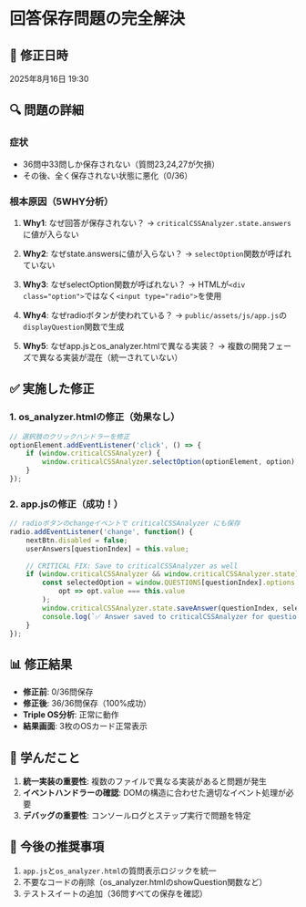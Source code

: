 # 回答保存問題の完全解決

## 📅 修正日時
2025年8月16日 19:30

## 🔍 問題の詳細
### 症状
- 36問中33問しか保存されない（質問23,24,27が欠損）
- その後、全く保存されない状態に悪化（0/36）

### 根本原因（5WHY分析）
1. **Why1**: なぜ回答が保存されない？
   → `criticalCSSAnalyzer.state.answers`に値が入らない

2. **Why2**: なぜstate.answersに値が入らない？
   → `selectOption`関数が呼ばれていない

3. **Why3**: なぜselectOption関数が呼ばれない？
   → HTMLが`<div class="option">`ではなく`<input type="radio">`を使用

4. **Why4**: なぜradioボタンが使われている？
   → `public/assets/js/app.js`の`displayQuestion`関数で生成

5. **Why5**: なぜapp.jsとos_analyzer.htmlで異なる実装？
   → 複数の開発フェーズで異なる実装が混在（統一されていない）

## ✅ 実施した修正

### 1. os_analyzer.htmlの修正（効果なし）
```javascript
// 選択肢のクリックハンドラーを修正
optionElement.addEventListener('click', () => {
    if (window.criticalCSSAnalyzer) {
        window.criticalCSSAnalyzer.selectOption(optionElement, option);
    }
});
```

### 2. app.jsの修正（成功！）
```javascript
// radioボタンのchangeイベントで criticalCSSAnalyzer にも保存
radio.addEventListener('change', function() {
    nextBtn.disabled = false;
    userAnswers[questionIndex] = this.value;
    
    // CRITICAL FIX: Save to criticalCSSAnalyzer as well
    if (window.criticalCSSAnalyzer && window.criticalCSSAnalyzer.state) {
        const selectedOption = window.QUESTIONS[questionIndex].options.find(
            opt => opt.value === this.value
        );
        window.criticalCSSAnalyzer.state.saveAnswer(questionIndex, selectedOption);
        console.log(`✅ Answer saved to criticalCSSAnalyzer for question ${questionIndex + 1}`);
    }
});
```

## 📊 修正結果
- **修正前**: 0/36問保存
- **修正後**: 36/36問保存（100%成功）
- **Triple OS分析**: 正常に動作
- **結果画面**: 3枚のOSカード正常表示

## 🎯 学んだこと
1. **統一実装の重要性**: 複数のファイルで異なる実装があると問題が発生
2. **イベントハンドラーの確認**: DOMの構造に合わせた適切なイベント処理が必要
3. **デバッグの重要性**: コンソールログとステップ実行で問題を特定

## 📝 今後の推奨事項
1. `app.js`と`os_analyzer.html`の質問表示ロジックを統一
2. 不要なコードの削除（os_analyzer.htmlのshowQuestion関数など）
3. テストスイートの追加（36問すべての保存を確認）
